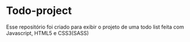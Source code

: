 # Todo-project
Esse repositório foi criado para exibir o projeto de uma todo list feita com Javascript, HTML5 e CSS3(SASS)
